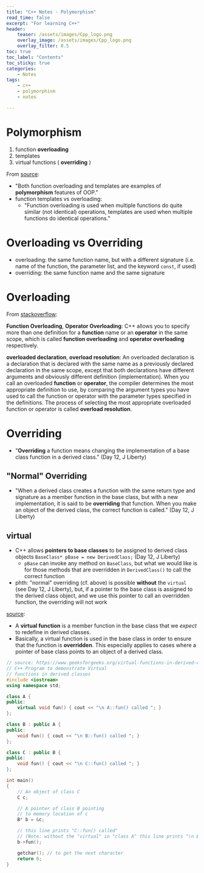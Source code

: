 ```yaml
---
title: "C++ Notes - Polymorphism"
read_time: false
excerpt: "For learning C++"
header:
    teaser: /assets/images/Cpp_logo.png
    overlay_image: /assets/images/Cpp_logo.png
    overlay_filter: 0.5 
toc: true
toc_label: "Contents"
toc_sticky: true
categories:
    - Notes
tags:
    - c++
    - polymorphism
    - notes

---
```


# Polymorphism

1. function **overloading**
2. templates
3. virtual functions ( **overriding** )

From [source](https://www.geeksforgeeks.org/templates-cpp/):
- "Both function overloading and templates are examples of **polymorphism** features of OOP."
- function templates vs overloading:
  - "Function overloading is used when multiple functions do quite similar (not identical) operations, templates are used when multiple functions do identical operations."

# Overloading vs Overriding

- overloading: the same function name, but with a different signature (i.e. name of the function, the parameter list, and the keyword `const`, if used)
- overriding: the same function name and the same signature

# Overloading

From [stackoverflow](https://www.tutorialspoint.com/cplusplus/cpp_overloading.htm):

**Function Overloading**, **Operator Overloading**: C++ allows you to specify more than one definition for a **function** name or an **operator** in the same scope, which is called **function overloading** and **operator overloading** respectively. 

**overloaded declaration**, **overload resolution**: An overloaded declaration is a declaration that is declared with the same name as a previously declared declaration in the same scope, except that both declarations have different arguments and obviously different definition (implementation). When you call an overloaded **function** or **operator**, the compiler determines the most appropriate definition to use, by comparing the argument types you have used to call the function or operator with the parameter types specified in the definitions. The process of selecting the most appropriate overloaded function or operator is called **overload resolution**.

# Overriding

- "**Overriding** a function means changing the implementation of a base class function in a derived class." (Day 12, J Liberty)

## "Normal" Overriding

- "When a derived class creates a function with the same return type and signature as a member function in the base class, but with a new implementation, it is said to be **overriding** that function. When you make an object of the derived class, the correct function is called." (Day 12, J Liberty)

## virtual

- C++ allows **pointers to base classes** to be assigned to derived class objects `BaseClass* pBase = new DerivedClass;` (Day 12, J Liberty)
  - `pBase` can invoke any method on `BaseClass`, but what we would like is for those methods that are overridden in `DerivedClass()` to call the correct function
- phth: "normal" overriding (cf. above) is possible **without** the `virtual` (see Day 12, J Liberty), but, if a pointer to the base class is assigned to the derived class object, and we use this pointer to call an overridden function, the overriding will not work

[source](https://www.programiz.com/cpp-programming/virtual-functions):
- A **virtual function** is a member function in the base class that we *expect* to redefine in derived classes.
- Basically, a virtual function is used in the base class in order to ensure that the function is **overridden**. This especially applies to cases where a pointer of base class points to an object of a derived class.

```cpp
// source: https://www.geeksforgeeks.org/virtual-functions-in-derived-classes-in-cpp/
// C++ Program to demonstrate Virtual
// functions in derived classes
#include <iostream>
using namespace std;

class A {
public:
    virtual void fun() { cout << "\n A::fun() called "; } 
};

class B : public A {
public:
    void fun() { cout << "\n B::fun() called "; }
};

class C : public B {
public:
    void fun() { cout << "\n C::fun() called "; }
};

int main()
{
    // An object of class C
    C c;

    // A pointer of class B pointing
    // to memory location of c
    B* b = &c;

    // this line prints "C::fun() called"
    // (Note: without the "virtual" in "class A" this line prints "\n B::fun() called ")
    b->fun();

    getchar(); // to get the next character
    return 0;
}
```
